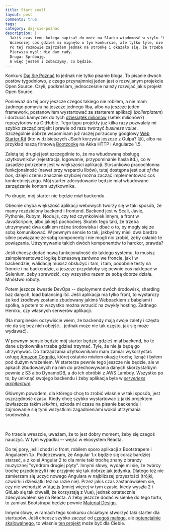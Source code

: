 ```yaml
---
title: Start small
layout: post
comments: true
tags: 
category: daj-sie-poznac
description: |
  Jakiś czas temu kolega napisał do mnie na Slacku wiadomość w stylu "Hej, widziałeś konkurs Daj Się Poznać? Startujesz? Bo mówiłeś, że chcesz częściej pisać bloga".
  Wcześniej coś gdzieś mi mignęło o tym konkursie, ale tylko tyle, nie wiedziałem dokładnie na czym on polega.
  Po tej rozmowie zajrzałem jednak na stronkę i okazało się, że trzeba pisać dwa posty tygodniowo (!).
  Pierwsza myśl: Nie dam rady.
  Druga: Spróbuję.
  A więc jestem i zobaczymy, co będzie.
---
```


Konkurs [Daj Się Poznać](dajsiepoznac.pl) to jednak nie tylko pisanie bloga.
To pisanie dwóch postów tygodniowo, z czego przynajmniej jeden jest o rozwijanym projekcie Open Source.
Czyli, podkreślam, jednocześnie należy rozwijać jakiś projekt Open Source.
 
Ponieważ do tej pory jeszcze czegoś takiego nie robiłem, a nie mam żadnego pomysłu na jeszcze jednego liba, albo na jeszcze jeden framework, postanowiłem wystartować ze starterem aplikacji (_boilerplatem_) i dorzucić kamyczek do tych [dziesiątek milionów](https://github.com/blog/1724-10-million-repositories) (setek milionów?) repozytoriów na GitHubie.
Tego typu projekty już kilka razy pozwalały mi szybko zacząć projekt i prawie od razu tworzyć _business value_.
Szczególnie dobrze wspominam już raczej porzucony googlowy [Web Starter Kit](https://github.com/google/web-starter-kit) (kto w dzisiejszych JSach korzysta jeszcze z Gulpa? &#128521;), albo na przykład naszą firmową [Bootzookę](https://github.com/softwaremill/bootzooka) na Akka HTTP i Angularze 1.5.

Zaletą tej drugiej jest szczególnie to, że ma wbudowaną obsługę użytkowników (rejestracja, logowanie, przypominanie hasła itd.), co w zasadzie potrzebne jest w większości aplikacji.
Stosunkowo pracochłonna funkcjonalność (nawet przy wsparciu libów), tutaj dostępna jest _out of the box_, dzięki czemu znacznie szybciej można zacząć implementować coś konkretniejszego.
Mój starter zdecydowanie będzie miał wbudowane zarządzanie kontem użytkownika.

Po drugie, mój starter nie będzie miał backendu.

Obecnie chyba większość aplikacji webowych tworzy się w taki sposób, że mamy rozdzielony backend i frontend.
Backend jest w Scali, Javie, Pythonie, Rubym, Node.js, czy też czymkolwiek innym, a front w JavaScripcie, albo jakiejś pochodnej.
Skutek tego taki, że trzeba utrzymywać dwa całkiem różne środowiska i dbać o to, by mogły się ze sobą komunikować.
W pewnym sensie to tak, jakbyśmy mieli dwa bardzo silnie powiązane ze sobą komponenty i nie mogli nic zrobić, żeby osłabić te powiązania.
Utrzymywanie takich dwóch komponentów to hardkor, prawda?

Jeśli chcesz dodać nową funkcjonalność do takiego systemu, to musisz zaimplementować logikę biznesową zarówno we froncie, jak i w backendzie, walidację musisz obsłużyć i tam, i tam, podobnie testy na froncie i na backendzie, a jeszcze przydałoby się pewnie coś naklepać w Selenium, żeby sprawdzić, czy wszystko razem ze sobą dobrze działa.
Mnóstwo roboty.

Potem jeszcze kwestie DevOps -- deployment dwóch środowisk, sharding baz danych, load balancing itd.
Jeśli aplikacja ma tylko front, to wystarczy że kod źródłowy zostanie zbudowany jakimś Webpackiem z babelami i spółką, a potem to wszystko można wrzucić na zwykły hosting.
Żadnego Heroku, czy własnych serwerów aplikacji.

(Na marginesie: oczywiście wiem, że backendy mają swoje zalety i często nie da się bez nich obejść... jednak może nie tak często, jak się może wydawać).

W pewnym sensie będzie mój starter będzie gdzieś miał backend, bo te dane użytkownika trzeba gdzieś trzymać.
Tyle, że nie ja będę go utrzymywać.
Do zarządzania użytkownikami mam zamiar wykorzystać usługę [Amazon Cognito](https://aws.amazon.com/cognito/), której ostatnio miałem okazję trochę liznąć i byłem pod dużym wrażeniem.
W starterze pewnie tego jeszcze nie będzie, ale w apkach zbudowanych na nim do przechowywania danych skorzystałbym pewnie z S3 albo DynamoDB, a do ich obróbki z AWS Lambdy.
Wszystko po to, by uniknąć swojego backendu i żeby aplikacja była w [_serverless architecture_](https://martinfowler.com/articles/serverless.html).

Głównym powodem, dla którego chcę to zrobić właśnie w taki sposób, jest oszczędność czasu.
Kiedy chcę szybko wystartować z jakiś projektem (zwłaszcza takim _lekkim_), szkoda mi czasu na pisanie backendu i zajmowanie się tymi wszystkimi zagadnieniami wokół utrzymania środowiska.

<script type="text/javascript" src="https://ssl.gstatic.com/trends_nrtr/925_RC01/embed_loader.js"></script> <script type="text/javascript"> trends.embed.renderExploreWidget("TIMESERIES", {"comparisonItem":[{"keyword":"serverless","geo":"","time":"today 5-y"}],"category":0,"property":""}, {"exploreQuery":"q=serverless","guestPath":"https://trends.google.pl:443/trends/embed/"}); </script>

&nbsp;

Po trzecie wreszcie, uważam, że to jest dobry moment, żeby się czegoś nauczyć.
W tym wypadku -- wejść w ekosystem Reacta.

Do tej pory, jeśli chodzi o front, robiłem sporo aplikacji z Bootstrapem i Angularem 1.x.
Podejrzewam, że Angular 1.x będzie się coraz bardziej starzeć, a z kolei Angular 2 to dla mnie taki trochę znany z branży muzycznej "syndrom drugiej płyty".
Innymi słowy, wydaje mi się, że twórcy trochę przedobrzyli i nie przyjmie się tak dobrze jak jedynka.
Dlatego też nie zamierzam się uczyć nowego Angulara w najbliższej przyszłości (trójki, czwórki i dziesiątki też na razie nie).
Przez jakiś czas zastanawiałem się, czy nie wchodzić w [Vue.js](https://vuejs.org/) (mniej więcej w tym czasie, kiedy wyszła 2 i GitLab się tak chwalił, że korzystają z Vue), jednak ostatecznie zdecydowałem się na Reacta.
A żeby jeszcze dodać wisienkę do tego tortu, to zamiast Bootstrapa będzie pewnie [Material Design](https://getmdl.io/).

Innymi słowy, w ramach tego konkursu chciałbym stworzyć taki starter dla startupów.
Jeśli chcesz szybko zacząć od [czegoś małego](https://hackernoon.com/the-mvp-is-dead-long-live-the-rat-233d5d16ab02#.glduoqnwc), ale [potencjalnie skalowalnego](https://medium.com/unboxd/how-i-built-an-app-with-500-000-users-in-5-days-on-a-100-server-77deeb238e83#.nkz943g6e), to właśnie [ten projekt](https://github.com/withspace/serverless-webapp-starter) może być dla Ciebie.

